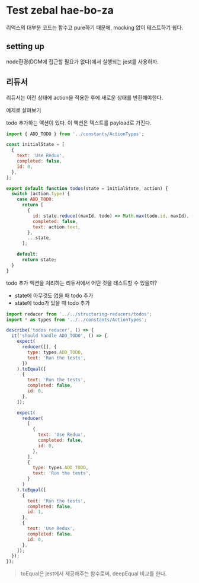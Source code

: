 # Test zebal hae-bo-za

리억스의 대부분 코드는 함수고 pure하기 때문에, mocking 없이 테스트하기 쉽다.

## setting up

node환경(DOM에 접근할 필요가 없다)에서 실행되는 jest를 사용하자.

## 리듀서

리듀서는 이전 상태에 action을 적용한 후에 새로운 상태를 반환해야한다.

예제로 살펴보기

todo 추가하는 액션이 있다. 이 액션은 텍스트를 payload로 가진다.

```js
import { ADD_TODO } from '../constants/ActionTypes';

const initialState = [
  {
    text: 'Use Redux',
    completed: false,
    id: 0,
  },
];

export default function todos(state = initialState, action) {
  switch (action.type) {
    case ADD_TODO:
      return [
        {
          id: state.reduce((maxId, todo) => Math.max(todo.id, maxId), -1) + 1,
          completed: false,
          text: action.text,
        },
        ...state,
      ];

    default:
      return state;
  }
}
```

todo 추가 액션을 처리하는 리듀서에서 어떤 것을 테스트할 수 있을까?

- state에 아무것도 없을 때 todo 추가
- state에 todo가 있을 때 todo 추가

```js
import reducer from '../../structuring-reducers/todos';
import * as types from '../../constants/ActionTypes';

describe('todos reducer', () => {
  it('should handle ADD_TODO', () => {
    expect(
      reducer([], {
        type: types.ADD_TODO,
        text: 'Run the tests',
      })
    ).toEqual([
      {
        text: 'Run the tests',
        completed: false,
        id: 0,
      },
    ]);

    expect(
      reducer(
        [
          {
            text: 'Use Redux',
            completed: false,
            id: 0,
          },
        ],
        {
          type: types.ADD_TODO,
          text: 'Run the tests',
        }
      )
    ).toEqual([
      {
        text: 'Run the tests',
        completed: false,
        id: 1,
      },
      {
        text: 'Use Redux',
        completed: false,
        id: 0,
      },
    ]);
  });
});
```

> toEqual은 jest에서 제공해주는 함수로써, deepEqual 비교를 한다.

